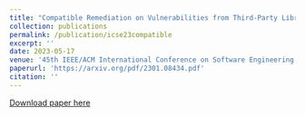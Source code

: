 ```yaml
---
title: "Compatible Remediation on Vulnerabilities from Third-Party Libraries for Java Projects"
collection: publications
permalink: /publication/icse23compatible
excerpt: ''
date: 2023-05-17
venue: '45th IEEE/ACM International Conference on Software Engineering'
paperurl: 'https://arxiv.org/pdf/2301.08434.pdf'
citation: ''
---
```

<!-- Your Name, You. (2015). &quot;Paper Title Number 3.&quot; <i>Journal 1</i>. 1(3). -->
<!-- This paper is about the number 3. The number 4 is left for future work. -->

[Download paper here](https://arxiv.org/pdf/2301.08434.pdf)

<!-- Recommended citation: Your Name, You. (2015). "Paper Title Number 3." <i>Journal 1</i>. 1(3). -->
